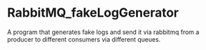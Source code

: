 # RabbitMQ_fakeLogGenerator
A program that generates fake logs and send it via rabbitmq from a producer to different consumers via different queues.
